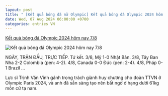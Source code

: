 ```yaml
---
layout: post
title: " [Kết quả bóng đá nữ Olympic] Kết quả bóng đá Olympic 2024 hôm nay 7/8"
date: Wed, 07 Aug 2024 06:00:00 +0700
categories: entries VN
---
```

[Kết quả bóng đá Olympic 2024 hôm nay 7/8](https://vietnamnet.vn/ket-qua-bong-da-olympic-2024-hom-nay-7-8-2309309.html)

![Kết quả bóng đá Olympic 2024 hôm nay 7/8](https://static-images.vnncdn.net/vps_images_publish/000001/000003/2024/8/7/8-184.jpg?width=0&s=14vEY1TVfOEUVdLcbSvyiw)

NGÀY, TRẬN ĐẤU, TRỰC TIẾP. Tứ kết. 3/8, Mỹ 1-0 Nhật Bản. 3/8, Tây Ban Nha 2-2 Colombia (pen: 4-2). 4/8, Canada 0-0 Đức (pen: 2-4). 4/8, Pháp 0-1 Brazil ...

Lực sĩ Trịnh Văn Vinh gánh trọng trách giành huy chương cho đoàn TTVN ở Olympic Paris 2024, và anh đã sẵn sàng tạo nên bất ngờ ở hạng dưới 61kg môn cử tạ nam.

